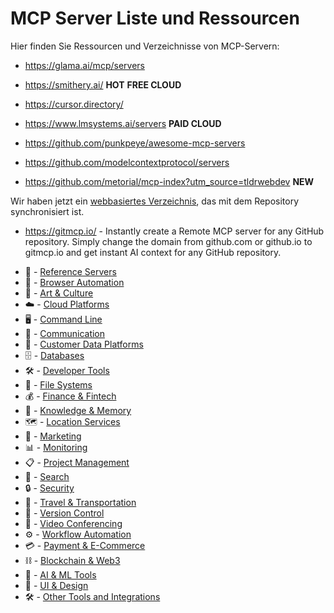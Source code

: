 # MCP Server Liste und Ressourcen

Hier finden Sie Ressourcen und Verzeichnisse von MCP-Servern:

- https://glama.ai/mcp/servers

- https://smithery.ai/ **HOT** **FREE CLOUD**
- https://cursor.directory/
- https://www.lmsystems.ai/servers **PAID CLOUD**


- https://github.com/punkpeye/awesome-mcp-servers
- https://github.com/modelcontextprotocol/servers

- https://github.com/metorial/mcp-index?utm_source=tldrwebdev **NEW**

Wir haben jetzt ein [webbasiertes Verzeichnis](https://glama.ai/mcp/servers), das mit dem Repository synchronisiert ist.

- https://gitmcp.io/ - Instantly create a Remote MCP server for any GitHub repository. Simply change the domain from github.com or github.io to gitmcp.io and get instant AI context for any GitHub repository.

* 🔬 - [Reference Servers](#reference-servers)
* 📂 - [Browser Automation](#browser-automation)
* 🎨 - [Art & Culture](#art-and-culture)
* ☁️ - [Cloud Platforms](#cloud-platforms)
* 🖥️ - [Command Line](#command-line)
* 💬 - [Communication](#communication)
* 👤 - [Customer Data Platforms](#customer-data-platforms)
* 🗄️ - [Databases](#databases)
* 🛠️ - [Developer Tools](#developer-tools)
* 📂 - [File Systems](#file-systems)
* 💰 - [Finance & Fintech](#finance--fintech)
* 🧠 - [Knowledge & Memory](#knowledge--memory)
* 🗺️ - [Location Services](#location-services)
* 🎯 - [Marketing](#marketing)
* 📊 - [Monitoring](#monitoring)
* 📋 - [Project Management](#project-management)
* 🔎 - [Search](#search)
* 🔒 - [Security](#security)
* 🚆 - [Travel & Transportation](#travel-and-transportation)
* 🔄 - [Version Control](#version-control)
* 🎥 - [Video Conferencing](#video-conferencing)
* ⚙️ - [Workflow Automation](#workflow-automation)
* 💳 - [Payment & E-Commerce](#payment--ecommerce)
* ⛓️ - [Blockchain & Web3](#blockchain-web3)
* 🤖 - [AI & ML Tools](#ai-ml-tools)
* 🎨 - [UI & Design](#ui-design)
* 🛠️ - [Other Tools and Integrations](#other-tools-and-integrations) 
